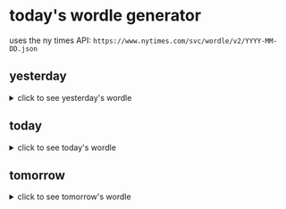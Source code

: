 # today's wordle generator

uses the ny times API: `https://www.nytimes.com/svc/wordle/v2/YYYY-MM-DD.json`

## yesterday

<details>
    <summary>click to see yesterday's wordle</summary>

    write

</details>

## today

<details>
    <summary>click to see today's wordle</summary>

    caper

</details>

## tomorrow

<details>
    <summary>click to see tomorrow's wordle</summary>

    audio

</details>
